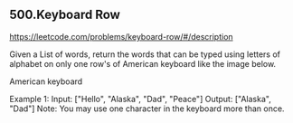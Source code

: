 ## 500.Keyboard Row

https://leetcode.com/problems/keyboard-row/#/description


Given a List of words, return the words that can be typed using letters of alphabet on only one row's of American keyboard like the image below.


American keyboard


Example 1:
Input: ["Hello", "Alaska", "Dad", "Peace"]
Output: ["Alaska", "Dad"]
Note:
You may use one character in the keyboard more than once.
